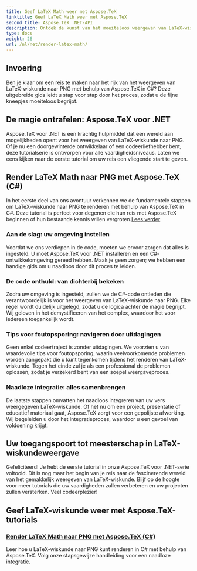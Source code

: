 ```yaml
---
title: Geef LaTeX Math weer met Aspose.TeX
linktitle: Geef LaTeX Math weer met Aspose.TeX
second_title: Aspose.TeX .NET-API
description: Ontdek de kunst van het moeiteloos weergeven van LaTeX-wiskunde naar PNG met Aspose.TeX. Beheers het proces met behulp van onze gids in C# en zorg voor integratie voor een gepolijst resultaat.
type: docs
weight: 26
url: /nl/net/render-latex-math/
---
```

## Invoering

Ben je klaar om een reis te maken naar het rijk van het weergeven van LaTeX-wiskunde naar PNG met behulp van Aspose.TeX in C#? Deze uitgebreide gids leidt u stap voor stap door het proces, zodat u de fijne kneepjes moeiteloos begrijpt.

## De magie ontrafelen: Aspose.TeX voor .NET

Aspose.TeX voor .NET is een krachtig hulpmiddel dat een wereld aan mogelijkheden opent voor het weergeven van LaTeX-wiskunde naar PNG. Of je nu een doorgewinterde ontwikkelaar of een codeerliefhebber bent, deze tutorialserie is ontworpen voor alle vaardigheidsniveaus. Laten we eens kijken naar de eerste tutorial om uw reis een vliegende start te geven.

## Render LaTeX Math naar PNG met Aspose.TeX (C#)

In het eerste deel van ons avontuur verkennen we de fundamentele stappen om LaTeX-wiskunde naar PNG te renderen met behulp van Aspose.TeX in C#. Deze tutorial is perfect voor degenen die hun reis met Aspose.TeX beginnen of hun bestaande kennis willen vergroten.[Lees verder](./png-latex-math-renderer-csharp/)

### Aan de slag: uw omgeving instellen

Voordat we ons verdiepen in de code, moeten we ervoor zorgen dat alles is ingesteld. U moet Aspose.TeX voor .NET installeren en een C#-ontwikkelomgeving gereed hebben. Maak je geen zorgen; we hebben een handige gids om u naadloos door dit proces te leiden.

### De code onthuld: van dichterbij bekeken

Zodra uw omgeving is ingesteld, zullen we de C#-code ontleden die verantwoordelijk is voor het weergeven van LaTeX-wiskunde naar PNG. Elke regel wordt duidelijk uitgelegd, zodat u de logica achter de magie begrijpt. Wij geloven in het demystificeren van het complex, waardoor het voor iedereen toegankelijk wordt.

### Tips voor foutopsporing: navigeren door uitdagingen

Geen enkel codeertraject is zonder uitdagingen. We voorzien u van waardevolle tips voor foutopsporing, waarin veelvoorkomende problemen worden aangepakt die u kunt tegenkomen tijdens het renderen van LaTeX-wiskunde. Tegen het einde zul je als een professional de problemen oplossen, zodat je verzekerd bent van een soepel weergaveproces.

### Naadloze integratie: alles samenbrengen

De laatste stappen omvatten het naadloos integreren van uw vers weergegeven LaTeX-wiskunde. Of het nu om een project, presentatie of educatief materiaal gaat, Aspose.TeX zorgt voor een gepolijste afwerking. Wij begeleiden u door het integratieproces, waardoor u een gevoel van voldoening krijgt.

## Uw toegangspoort tot meesterschap in LaTeX-wiskundeweergave

Gefeliciteerd! Je hebt de eerste tutorial in onze Aspose.TeX voor .NET-serie voltooid. Dit is nog maar het begin van je reis naar de fascinerende wereld van het gemakkelijk weergeven van LaTeX-wiskunde. Blijf op de hoogte voor meer tutorials die uw vaardigheden zullen verbeteren en uw projecten zullen versterken. Veel codeerplezier!
## Geef LaTeX-wiskunde weer met Aspose.TeX-tutorials
### [Render LaTeX Math naar PNG met Aspose.TeX (C#)](./png-latex-math-renderer-csharp/)
Leer hoe u LaTeX-wiskunde naar PNG kunt renderen in C# met behulp van Aspose.TeX. Volg onze stapsgewijze handleiding voor een naadloze integratie.
